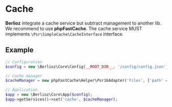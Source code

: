 Cache
=====

**Berlioz** integrate a cache service but subtract management to another lib. We recommend to use **phpFastCache**.
The cache service MUST implements `\Psr\SimpleCache\CacheInterface` interface.

## Example ###

```php
// Configuration
$config = new \Berlioz\Core\Config(__ROOT_DIR__, '/config/config.json');

// Cache manager
$cacheManager = new phpFastCache\Helper\Psr16Adapter('Files', ['path' => $config->getDirectory(\Berlioz\Core\ConfigInterface::DIR_VAR_CACHE)]);

// Application
$app = new \Berlioz\Core\App($config);
$app->getServices()->set('cache', $cacheManager);
```